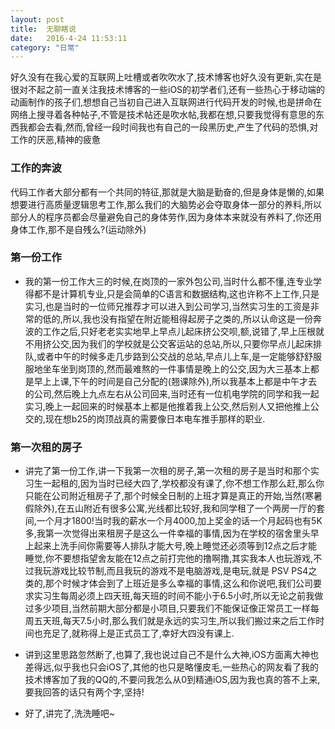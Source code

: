 ```yaml
---
layout: post
title:  无聊瞎说
date:   2016-4-24 11:53:11
category: "日常"
---
```


好久没有在我心爱的互联网上吐槽或者吹吹水了,技术博客也好久没有更新,实在是很对不起之前一直关注我技术博客的一些iOS的初学者们,还有一些热心于移动端的动画制作的孩子们,想想自己当初自己进入互联网进行代码开发的时候,也是拼命在网络上搜寻着各种帖子,不管是技术帖还是吹水帖,我都在想,只要我觉得有意思的东西我都会去看,然而,曾经一段时间我也有自己的一段黑历史,产生了代码的恐惧,对工作的厌恶,精神的疲惫


### 工作的奔波
代码工作者大部分都有一个共同的特征,那就是大脑是勤奋的,但是身体是懒的,如果想要进行高质量逻辑思考工作,那么我们的大脑势必会夺取身体一部分的养料,所以部分人的程序员都会尽量避免自己的身体劳作,因为身体本来就没有养料了,你还用身体工作,那不是自残么?(运动除外)


### 第一份工作

* 我的第一份工作大三的时候,在岗顶的一家外包公司,当时什么都不懂,连专业学得都不是计算机专业,只是会简单的C语言和数据结构,这也许称不上工作,只是实习,也是当时的一位师兄推荐才可以进入到公司学习,当然实习生的工资是非常的低的,所以,我也没有指望在附近能租得起房子之类的,所以认命这是一份奔波的工作之后,只好老老实实地早上早点儿起床挤公交呗,额,说错了,早上压根就不用挤公交,因为我们的学校就是公交客运站的总站,所以,只要你早点儿起床排队,或者中午的时候多走几步路到公交战的总站,早点儿上车,是一定能够舒舒服服地坐车坐到岗顶的,然而最难熬的一件事情是晚上的公交,因为大三基本上都是早上上课,下午的时间是自己分配的(翘课除外),所以我基本上都是中午才去的公司,然后晚上九点左右从公司回来,当时还有一位机电学院的同学和我一起实习,晚上一起回来的时候基本上都是他推着我上公交,然后别人又把他推上公交的,现在想b25的岗顶战真的需要像日本电车推手那样的职业.

### 第一次租的房子

* 讲完了第一份工作,讲一下我第一次租的房子,第一次租的房子是当时和那个实习生一起租的,因为当时已经大四了,学校都没有课了,你不想工作那么赶,那么你只能在公司附近租房子了,那个时候全日制的上班才算是真正的开始,当然(寒暑假除外),在五山附近有很多公寓,光线都比较好,我和同学租了一个两房一厅的套间,一个月才1800!当时我的薪水一个月4000,加上奖金的话一个月起码也有5K多,我第一次觉得出来租房子是这么一件幸福的事情,因为在学校的宿舍里头早上起来上洗手间你需要等人排队才能大号,晚上睡觉还必须等到12点之后才能睡觉,你不要想指望舍友能在12点之前打完他的撸啊撸,其实我本人也玩游戏,不过我玩游戏比较节制,而且我玩的游戏不是电脑游戏,是电玩,就是 PSV PS4之类的,那个时候才体会到了上班近是多么幸福的事情,这么和你说吧,我们公司要求实习生每周必须上四天班,每天班的时间不能小于6.5小时,所以无论之前我做过多少项目,当然前期大部分都是小项目,只要我们不能保证像正常员工一样每周五天班,每天7.5小时,那么我们就是永远的实习生,所以我们搬过来之后工作时间也充足了,就称得上是正式员工了,幸好大四没有课上.
* 讲到这里思路忽然断了,也算了,我也说过自己不是什么大神,iOS方面离大神也差得远,似乎我也只会iOS了,其他的也只是略懂皮毛,一些热心的网友看了我的技术博客加了我的QQ的,不要问我怎么从0到精通iOS,因为我也真的答不上来,要我回答的话只有两个字,坚持!

* 好了,讲完了,洗洗睡吧~
